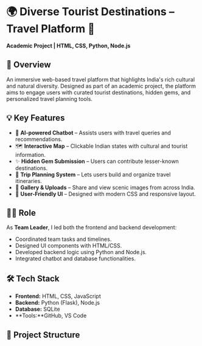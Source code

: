 # 🌍 Diverse Tourist Destinations – Travel Platform 🚀

**Academic Project | HTML, CSS, Python, Node.js**

## 🧭 Overview

An immersive web-based travel platform that highlights India's rich cultural and natural diversity. Designed as part of an academic project, the platform aims to engage users with curated tourist destinations, hidden gems, and personalized travel planning tools.

## 💡 Key Features

- 🧠 **AI-powered Chatbot** – Assists users with travel queries and recommendations.
- 🗺️ **Interactive Map** – Clickable Indian states with cultural and tourist information.
- ✨ **Hidden Gem Submission** – Users can contribute lesser-known destinations.
- 📅 **Trip Planning System** – Lets users build and organize travel itineraries.
- 📸 **Gallery & Uploads** – Share and view scenic images from across India.
- 💬 **User-Friendly UI** – Designed with modern CSS and responsive layout.

## 🧑‍💻 Role

As **Team Leader**, I led both the frontend and backend development:
- Coordinated team tasks and timelines.
- Designed UI components with HTML/CSS.
- Developed backend logic using Python and Node.js.
- Integrated chatbot and database functionalities.

## 🛠️ Tech Stack

- **Frontend:** HTML, CSS, JavaScript
- **Backend:** Python (Flask), Node.js
- **Database:** SQLite
- **Tools:**GitHub, VS Code

## 📁 Project Structure


